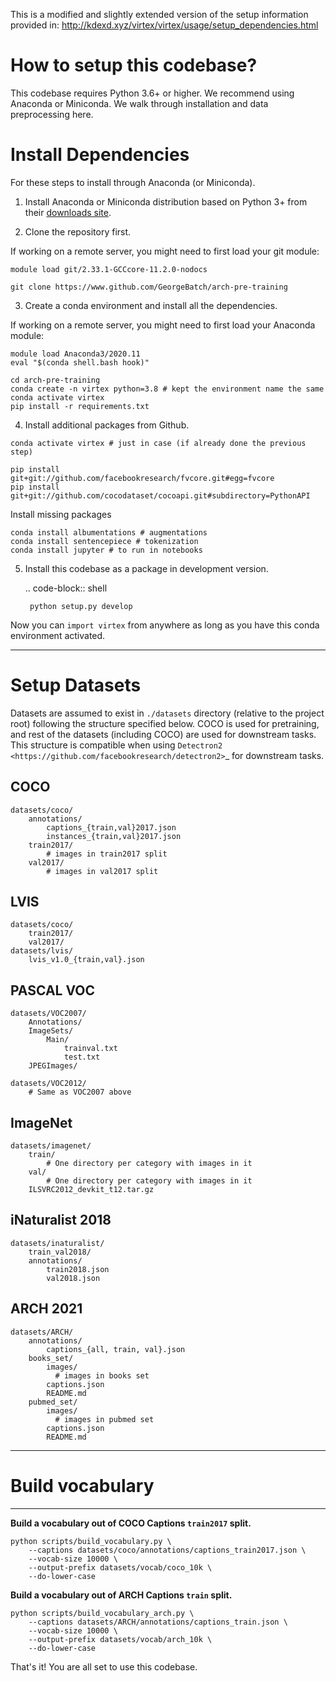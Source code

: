 This is a modified and slightly extended version of the setup information
provided in:
http://kdexd.xyz/virtex/virtex/usage/setup_dependencies.html

# How to setup this codebase?

This codebase requires Python 3.6+ or higher. We recommend using Anaconda or
Miniconda. We walk through installation and data preprocessing here.


# Install Dependencies

For these steps to install through Anaconda (or Miniconda).

1. Install Anaconda or Miniconda distribution based on Python 3+ from their
   [downloads site](https://conda.io/docs/user-guide/install/download.html).

2. Clone the repository first.

If working on a remote server, you might need to first load your git
module:

```shell
module load git/2.33.1-GCCcore-11.2.0-nodocs
```

```shell
git clone https://www.github.com/GeorgeBatch/arch-pre-training
```

3. Create a conda environment and install all the dependencies.

If working on a remote server, you might need to first load your Anaconda
module:

```shell
module load Anaconda3/2020.11
eval "$(conda shell.bash hook)"
```


```shell
cd arch-pre-training
conda create -n virtex python=3.8 # kept the environment name the same
conda activate virtex
pip install -r requirements.txt
```

4. Install additional packages from Github.

```shell
conda activate virtex # just in case (if already done the previous step)

pip install git+git://github.com/facebookresearch/fvcore.git#egg=fvcore
pip install git+git://github.com/cocodataset/cocoapi.git#subdirectory=PythonAPI
```

Install missing packages

```shell
conda install albumentations # augmentations
conda install sentencepiece # tokenization
conda install jupyter # to run in notebooks
```


5. Install this codebase as a package in development version.

    .. code-block:: shell

        python setup.py develop

Now you can ``import virtex`` from anywhere as long as you have this conda
environment activated.

-------------------------------------------------------------------------------


# Setup Datasets

Datasets are assumed to exist in ``./datasets`` directory (relative to the
project root) following the structure specified below. COCO is used for
pretraining, and rest of the datasets (including COCO) are used for downstream
tasks. This structure is compatible when using
`Detectron2 <https://github.com/facebookresearch/detectron2>`_ for downstream
tasks.

## COCO

```
datasets/coco/
    annotations/
        captions_{train,val}2017.json
        instances_{train,val}2017.json
    train2017/
        # images in train2017 split
    val2017/
        # images in val2017 split
```

## LVIS
```
datasets/coco/
    train2017/
    val2017/
datasets/lvis/
    lvis_v1.0_{train,val}.json
```

## PASCAL VOC

```
datasets/VOC2007/
    Annotations/
    ImageSets/
        Main/
            trainval.txt
            test.txt
    JPEGImages/

datasets/VOC2012/
    # Same as VOC2007 above
```

## ImageNet

```
datasets/imagenet/
    train/
        # One directory per category with images in it
    val/
        # One directory per category with images in it
    ILSVRC2012_devkit_t12.tar.gz
```

## iNaturalist 2018

```
datasets/inaturalist/
    train_val2018/
    annotations/
        train2018.json
        val2018.json
```

## ARCH 2021

```
datasets/ARCH/
    annotations/
        captions_{all, train, val}.json
    books_set/
        images/
          # images in books set
        captions.json
        README.md
    pubmed_set/
        images/
          # images in pubmed set
        captions.json
        README.md
```

-------------------------------------------------------------------------------


# Build vocabulary
----------------

**Build a vocabulary out of COCO Captions ``train2017`` split.**

```shell
python scripts/build_vocabulary.py \
    --captions datasets/coco/annotations/captions_train2017.json \
    --vocab-size 10000 \
    --output-prefix datasets/vocab/coco_10k \
    --do-lower-case
```

**Build a vocabulary out of ARCH Captions ``train`` split.**

```shell
python scripts/build_vocabulary_arch.py \
    --captions datasets/ARCH/annotations/captions_train.json \
    --vocab-size 10000 \
    --output-prefix datasets/vocab/arch_10k \
    --do-lower-case
```

That's it! You are all set to use this codebase.

